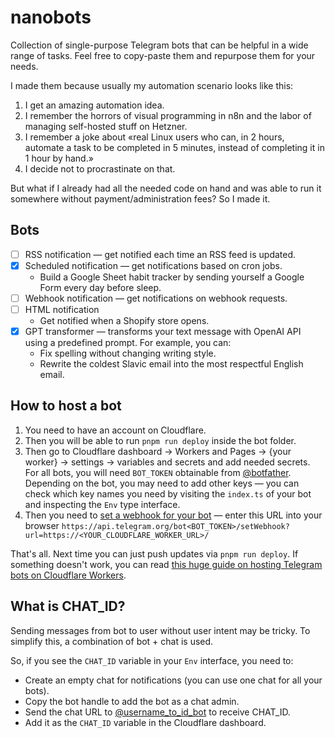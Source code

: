 # nanobots

Collection of single-purpose Telegram bots that can be helpful in a wide range of tasks. Feel free to copy-paste them and repurpose them for your needs.

I made them because usually my automation scenario looks like this:

1. I get an amazing automation idea.
2. I remember the horrors of visual programming in n8n and the labor of managing self-hosted stuff on Hetzner.
3. I remember a joke about «real Linux users who can, in 2 hours, automate a task to be completed in 5 minutes, instead of completing it in 1 hour by hand.»
4. I decide not to procrastinate on that.

But what if I already had all the needed code on hand and was able to run it somewhere without payment/administration fees? So I made it.

## Bots

- [ ] RSS notification — get notified each time an RSS feed is updated.
- [x] Scheduled notification — get notifications based on cron jobs.
  - Build a Google Sheet habit tracker by sending yourself a Google Form every day before sleep.
- [ ] Webhook notification — get notifications on webhook requests.
- [ ] HTML notification
  - Get notified when a Shopify store opens.
- [x] GPT transformer — transforms your text message with OpenAI API using a predefined prompt. For example, you can:
  - Fix spelling without changing writing style.
  - Rewrite the coldest Slavic email into the most respectful English email.

## How to host a bot

1. You need to have an account on Cloudflare.
2. Then you will be able to run `pnpm run deploy` inside the bot folder.
3. Then go to Cloudflare dashboard → Workers and Pages → {your worker} → settings → variables and secrets and add needed secrets. For all bots, you will need `BOT_TOKEN` obtainable from [@botfather](https://t.me/BotFather). Depending on the bot, you may need to add other keys — you can check which key names you need by visiting the `index.ts` of your bot and inspecting the `Env` type interface.
4. Then you need to [set a webhook for your bot](https://grammy.dev/hosting/cloudflare-workers-nodejs#setting-your-webhook) — enter this URL into your browser `https://api.telegram.org/bot<BOT_TOKEN>/setWebhook?url=https://<YOUR_CLOUDFLARE_WORKER_URL>/`

That's all. Next time you can just push updates via `pnpm run deploy`. If something doesn't work, you can read [this huge guide on hosting Telegram bots on Cloudflare Workers](https://grammy.dev/hosting/cloudflare-workers-nodejs#setting-your-webhook).

## What is CHAT_ID?

Sending messages from bot to user without user intent may be tricky. To simplify this, a combination of bot + chat is used.

So, if you see the `CHAT_ID` variable in your `Env` interface, you need to:

- Create an empty chat for notifications (you can use one chat for all your bots).
- Copy the bot handle to add the bot as a chat admin.
- Send the chat URL to [@username_to_id_bot](https://t.me/username_to_id_bot) to receive CHAT_ID.
- Add it as the `CHAT_ID` variable in the Cloudflare dashboard.
